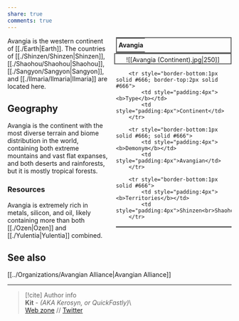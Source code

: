 ```yaml
---  
share: true  
comments: true  
---  
```

<div style="float:right; clear:right; width:260px; margin:0 0 0 14; border-collapse:collapse">  
  <table style="float:right; clear:right; width:260px; margin:0 0 0 14; border:2px solid #666; line-height:1.5; border-collapse:collapse; font-size:smaller">  
	<tr>  
		<th colspan="2" style="border-bottom:2px solid #666; font-size:larger; padding:4px; text-align:center">Avangia</th>  
	</tr></table>  
  </div>  
  
  <span align="center" style="float:right; clear:right; width:260px; margin:0 0 0 14; padding:4 0 0 0; border:2px solid #666; border-collapse:collapse">![[Avangia (Continent).jpg|250]]</span>  
  
  <div style="float:right; clear:right; width:260px; margin:0 0 0 14; border-collapse:collapse">  
    <table style="float:right; clear:right; width:260px; margin:0 0 7 14; border:2px solid #666; border-top:1px solid #666; line-height:1.5; border-collapse:collapse; font-size:smaller">  
	  
		<tr style="border-bottom:1px solid #666; border-top:2px solid #666">  
			<td style="padding:4px"><b>Type</b></td>  
			<td style="padding:4px">Continent</td>  
		</tr>  
    
		<tr style="border-bottom:1px solid #666; solid #666">  
			<td style="padding:4px"><b>Demonym</b></td>  
			<td style="padding:4px">Avangian</td>  
		</tr>  
	  
		<tr style="border-bottom:1px solid #666">  
			<td style="padding:4px"><b>Territories</b></td>  
			<td style="padding:4px">Shinzen<br>Shaohou<br>Sangyon<br>Ilmaria</td>  
		</tr>  
	  
  </table>  
</div>  
  
Avangia is the western continent of [[./Earth|Earth]]. The countries of [[./Shinzen/Shinzen|Shinzen]], [[./Shaohou/Shaohou|Shaohou]], [[./Sangyon/Sangyon|Sangyon]], and [[./Ilmaria/Ilmaria|Ilmaria]] are located here.  
  
## Geography  
  
Avangia is the continent with the most diverse terrain and biome distribution in the world, containing both extreme mountains and vast flat expanses, and both deserts and rainforests, but it is mostly tropical forests.  
  
### Resources  
  
Avangia is extremely rich in metals, silicon, and oil, likely containing more than both [[./Ozen|Ozen]] and [[./Yulentia|Yulentia]] combined.  
  
## See also  
  
[[../Organizations/Avangian Alliance|Avangian Alliance]]  
  
-----  
> [!cite] Author info  
> **Kit** - *(AKA Kerosyn, or QuickFastly)*\  
> [Web zone](https://kitabe.link) // [Twitter](https://twitter.com/Kerosyn_)